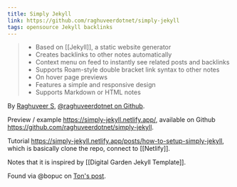 ```yaml
---
title: Simply Jekyll
link: https://github.com/raghuveerdotnet/simply-jekyll
tags: opensource Jekyll backlinks
---
```


> * Based on [[Jekyll]], a static website generator
> * Creates backlinks to other notes automatically
> * Context menu on feed to instantly see related posts and backlinks
> * Supports Roam-style double bracket link syntax to other notes
> * On hover page previews
> * Features a simple and responsive design
> * Supports Markdown or HTML notes

By [Raghuveer S](https://www.raghuveer.net/about/), [@raghuveerdotnet on Github](https://github.com/raghuveerdotnet).

Preview / example https://simply-jekyll.netlify.app/, available on Github https://github.com/raghuveerdotnet/simply-jekyll. 

Tutorial https://simply-jekyll.netlify.app/posts/how-to-setup-simply-jekyll, which is basically clone the repo, connect to [[Netlify]].

Notes that it is inspired by [[Digital Garden Jekyll Template]].

Found via @bopuc on <a href="../journal/2020/09/27/" class="internal-link">Ton's post</a>.